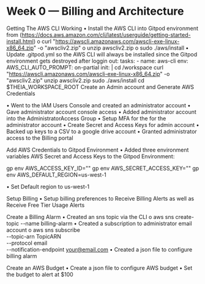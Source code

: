 # Week 0 — Billing and Architecture

Getting The AWS CLI Working
•	Install the AWS CLI into Gitpod environment from (https://docs.aws.amazon.com/cli/latest/userguide/getting-started-install.html)
    o	curl "https://awscli.amazonaws.com/awscli-exe-linux-x86_64.zip" -o "awscliv2.zip"
    o	unzip awscliv2.zip
    o	sudo ./aws/install
•	Update .gitpod.yml so the AWS CLI will always be installed since the Gitpod environment gets destroyed after loggin out:
	tasks:
	  - name: aws-cli
	    env:
	      AWS_CLI_AUTO_PROMPT: on-partial
	    init: |
	      cd /workspace
	      curl "https://awscli.amazonaws.com/awscli-exe-linux-x86_64.zip" -o "awscliv2.zip"
	      unzip awscliv2.zip
	      sudo ./aws/install
	      cd $THEIA_WORKSPACE_ROOT
Create an Admin account and Generate AWS Credentials

•	Went to the IAM Users Console and created an administrator  account
•	Gave administrator account console access 
•	Added administrator account into the AdministratorAccess Group
•	Setup MFA for the for the administrator account
•	Create Secret and Access Keys for admin account
•	Backed up keys to a CSV to a google drive account
•	Granted administrator access to the Billing portal

Add AWS Credentials to Gitpod Environment
•	Added three environment variables AWS Secret and Access Keys to the Gitpod Environment:

gp env AWS_ACCESS_KEY_ID=""
gp env AWS_SECRET_ACCESS_KEY=""
gp env AWS_DEFAULT_REGION=us-west-1

•	Set Default region to us-west-1

Setup Billing 
•	Setup billing preferences to Receive Billing Alerts as well as Receive Free Tier Usage Alerts


Create a Billing Alarm
•	Created an sns topic via the CLI
o	aws sns create-topic --name billing-alarm
•	Created a subscription to administrator email account
    o	aws sns subscribe \
        --topic-arn TopicARN \
        --protocol email \
        --notification-endpoint your@email.com
•	Created a json file to configure billing alarm

Create an AWS Budget
•	Create a json file to configure AWS budget
•	Set the budget to alert at $100 


